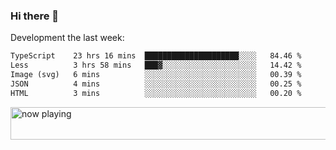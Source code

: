 ### Hi there 👋

Development the last week:
<!--START_SECTION:waka-->

```txt
TypeScript    23 hrs 16 mins  █████████████████████░░░░   84.46 %
Less          3 hrs 58 mins   ███▓░░░░░░░░░░░░░░░░░░░░░   14.42 %
Image (svg)   6 mins          ░░░░░░░░░░░░░░░░░░░░░░░░░   00.39 %
JSON          4 mins          ░░░░░░░░░░░░░░░░░░░░░░░░░   00.25 %
HTML          3 mins          ░░░░░░░░░░░░░░░░░░░░░░░░░   00.20 %
```

<!--END_SECTION:waka-->

<!--
**JASONPANGGO/jasonpanggo** is a ✨ _special_ ✨ repository because its `README.md` (this file) appears on your GitHub profile.

Here are some ideas to get you started:

- 🔭 I’m currently working on ...
- 🌱 I’m currently learning ...
- 👯 I’m looking to collaborate on ...
- 🤔 I’m looking for help with ...
- 💬 Ask me about ...
- 📫 How to reach me: ...
- 😄 Pronouns: ...
- ⚡ Fun fact: ...
-->

<a href="https://volt.fm/user/q8yd9e79csfr57rt" target="_blank"><img src="https://spotify-badge-egoist.vercel.app/api/now-playing" width="540" height="52" alt="now playing"></a>
